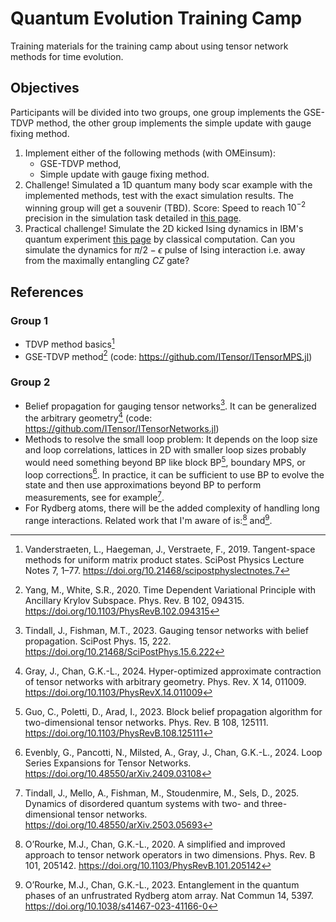# Quantum Evolution Training Camp

Training materials for the training camp about using tensor network methods for time evolution.

## Objectives

Participants will be divided into two groups, one group implements the GSE-TDVP method, the other group implements the simple update with gauge fixing method.

1. Implement either of the following methods (with OMEinsum):
   - GSE-TDVP method,
   - Simple update with gauge fixing method.
2. Challenge! Simulated a 1D quantum many body scar example with the implemented methods, test with the exact simulation results. The winning group will get a souvenir (TBD).
   Score: Speed to reach $10^{-2}$ precision in the simulation task detailed in [this page](https://queracomputing.github.io/Bloqade.jl/dev/tutorials/3.quantum-scar/main/).
3. Practical challenge! Simulate the 2D kicked Ising dynamics in IBM's quantum experiment [this page](https://www.nature.com/articles/s41586-023-06096-3) by classical computation. Can you simulate the dynamics for $\pi/2-\epsilon$ pulse of Ising interaction i.e. away from the maximally entangling $CZ$ gate?
  

## References

### Group 1
- TDVP method basics[^Vanderstraeten2019]
- GSE-TDVP method[^Yang2020] (code: https://github.com/ITensor/ITensorMPS.jl)

### Group 2
- Belief propagation for gauging tensor networks[^Tindall2023]. It can be generalized the arbitrary geometry[^Gray2024] (code: https://github.com/ITensor/ITensorNetworks.jl)
- Methods to resolve the small loop problem: It depends on the loop size and loop correlations, lattices in 2D with smaller loop sizes probably would need something beyond BP like block BP[^Guo2023], boundary MPS, or loop corrections[^Evenbly2024]. In practice, it can be sufficient to use BP to evolve the state and then use approximations beyond BP to perform measurements, see for example[^Tindall2025].
- For Rydberg atoms, there will be the added complexity of handling long range interactions. Related work that I'm aware of is:[^O’Rourke2020] and[^O’Rourke2023].

[^Yang2020]: Yang, M., White, S.R., 2020. Time Dependent Variational Principle with Ancillary Krylov Subspace. Phys. Rev. B 102, 094315. https://doi.org/10.1103/PhysRevB.102.094315
[^Vanderstraeten2019]: Vanderstraeten, L., Haegeman, J., Verstraete, F., 2019. Tangent-space methods for uniform matrix product states. SciPost Physics Lecture Notes 7, 1–77. https://doi.org/10.21468/scipostphyslectnotes.7
[^Gray2024]: Gray, J., Chan, G.K.-L., 2024. Hyper-optimized approximate contraction of tensor networks with arbitrary geometry. Phys. Rev. X 14, 011009. https://doi.org/10.1103/PhysRevX.14.011009
[^Tindall2023]: Tindall, J., Fishman, M.T., 2023. Gauging tensor networks with belief propagation. SciPost Phys. 15, 222. https://doi.org/10.21468/SciPostPhys.15.6.222
[^Guo2023]: Guo, C., Poletti, D., Arad, I., 2023. Block belief propagation algorithm for two-dimensional tensor networks. Phys. Rev. B 108, 125111. https://doi.org/10.1103/PhysRevB.108.125111
[^Evenbly2024]: Evenbly, G., Pancotti, N., Milsted, A., Gray, J., Chan, G.K.-L., 2024. Loop Series Expansions for Tensor Networks. https://doi.org/10.48550/arXiv.2409.03108
[^Tindall2025]: Tindall, J., Mello, A., Fishman, M., Stoudenmire, M., Sels, D., 2025. Dynamics of disordered quantum systems with two- and three-dimensional tensor networks. https://doi.org/10.48550/arXiv.2503.05693

[^O’Rourke2020]: O’Rourke, M.J., Chan, G.K.-L., 2020. A simplified and improved approach to tensor network operators in two dimensions. Phys. Rev. B 101, 205142. https://doi.org/10.1103/PhysRevB.101.205142
[^O’Rourke2023]: O’Rourke, M.J., Chan, G.K.-L., 2023. Entanglement in the quantum phases of an unfrustrated Rydberg atom array. Nat Commun 14, 5397. https://doi.org/10.1038/s41467-023-41166-0
